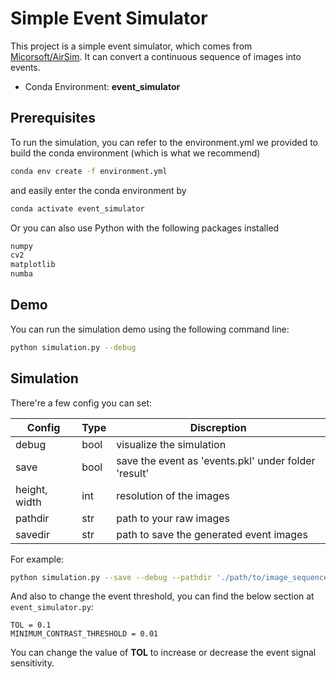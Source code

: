 # Simple Event Simulator
This project is a simple event simulator, which comes from [Micorsoft/AirSim](https://github.com/microsoft/AirSim/blob/b272597854f389e03bf7d9b9581666c91f2e24f9/docs/event_sim.md). It can convert a continuous sequence of images into events.

+ Conda Environment:    **event_simulator**

## Prerequisites
To run the simulation, you can refer to the environment.yml we provided to build the conda environment (which is what we recommend)

```bash
conda env create -f environment.yml
```
and easily enter the conda environment by
```bash
conda activate event_simulator
```

Or you can also use Python with the following packages installed
```bash
numpy
cv2
matplotlib
numba
```

## Demo
You can run the simulation demo using the following command line:
```bash
python simulation.py --debug
```

## Simulation
There're a few config you can set:

| Config | Type | Discreption |
| ------ | ---- | ----------- |
| debug  | bool | visualize the simulation |
| save   | bool | save the event as 'events.pkl' under folder 'result' |
| height, width | int | resolution of the images |
| pathdir | str | path to your raw images |
| savedir | str | path to save the generated event images |

For example:
```bash
python simulation.py --save --debug --pathdir './path/to/image_sequences/' --savedir './path/to/save/event_images/' --height 'my_height' --width 'my_width'
```

And also to change the event threshold, you can find the below section at ```event_simulator.py```:

```python=9
TOL = 0.1
MINIMUM_CONTRAST_THRESHOLD = 0.01
```

You can change the value of **TOL** to increase or decrease the event signal sensitivity.
